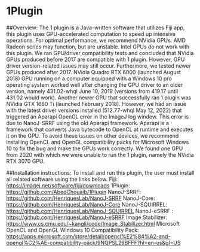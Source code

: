# 1Plugin

##Overview:
The 1 plugin is a Java-written software that utilizes Fiji app, this plugin uses GPU-accelerated computation to speed up intensive operations. 
For optimal performance, we recommend NVidia GPUs. AMD Radeon series may function, but are unstable. Intel GPUs do not work with this plugin. 
We ran GPU/driver compatibility tests and concluded that NVidia GPUs produced before 2017 are compatible with 1 plugin. However, GPU driver version-related issues may still occur. Furthermore, we tested newer GPUs produced after 2017. NVidia Quadro RTX 6000 (launched August 2018) GPU running on a computer equipped with a Windows 10 pro operating system worked well after changing the GPU driver to an older version, namely 431.02-whql June 10, 2019 (versions from 419.17 until 431.02 would work). Another newer GPU that successfully ran 1 plugin was NVidia GTX 1660 Ti (launched February 2018). 
However, we had an issue with the latest driver versions installed (512.77-whql May 12, 2022) that triggered an Aparapi OpenCL error in the ImageJ log window. This error is due to NanoJ-SRRF using the old Aparapi framework. Aparapi is a framework that converts Java bytecode to OpenCL at runtime and executes it on the GPU. To avoid these issues on other devices, we recommend installing OpenCL and OpenGL compatibility packs for Microsoft Windows 10 to fix the bug and make the GPUs work correctly. We found one GPU from 2020 with which we were unable to run the 1 plugin, namely the NVidia RTX 3070 GPU.

##Installation instructions: 
To install and run this plugin, the user must install all related software using the links below. 
Fiji: https://imagej.net/software/fiji/downloads 
1Plugin:  https://github.com/AbedChouaib/1Plugin 
NanoJ-SRRF: https://github.com/HenriquesLab/NanoJ-SRRF 
NanoJ-Core: https://github.com/HenriquesLab/NanoJ-Core 
NanoJ-SQUIRREL: https://github.com/HenriquesLab/NanoJ-SQUIRREL 
NanoJ-eSRRF : https://github.com/HenriquesLab/NanoJ-eSRRF 
Image Stabilizer: https://www.cs.cmu.edu/~kangli/code/Image_Stabilizer.html 
Microsoft OpenCL and OpenGL Windows 10 Compatibility Pack: https://apps.microsoft.com/store/detail/opencl%E2%84%A2-and-opengl%C2%AE-compatibility-pack/9NQPSL29BFFF?hl=en-us&gl=US 
